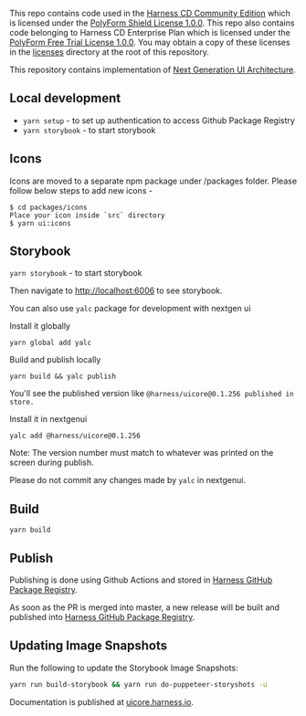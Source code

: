 This repo contains code used in the [Harness CD Community Edition](https://github.com/harness/harness-cd-community) which is licensed under the [PolyForm Shield License 1.0.0](./licenses/PolyForm-Shield-1.0.0.txt). This repo also contains code belonging to Harness CD Enterprise Plan which is licensed under the [PolyForm Free Trial License 1.0.0](./licenses/PolyForm-Free-Trial-1.0.0.txt). You may obtain a copy of these licenses in the [licenses](./licenses/) directory at the root of this repository.

This repository contains implementation of [Next Generation UI Architecture](https://docs.google.com/document/d/1oe_cHcDyYhwjJ6QZqyOIlpUWGgYyeCIBfUOdElg2rBg/edit#heading=h.41cp29fl3vvn).

## Local development

- `yarn setup` - to set up authentication to access Github Package Registry
- `yarn storybook` - to start storybook

## Icons

Icons are moved to a separate npm package under /packages folder. Please follow below steps to add new icons -

```
$ cd packages/icons
Place your icon inside `src` directory
$ yarn ui:icons

```

## Storybook

`yarn storybook` - to start storybook

Then navigate to [http://localhost:6006](http://localhost:6006) to see storybook.

You can also use `yalc` package for development with nextgen ui

Install it globally

```
yarn global add yalc
```

Build and publish locally

```
yarn build && yalc publish
```

You'll see the published version like `@harness/uicore@0.1.256 published in store.`

Install it in nextgenui

```
yalc add @harness/uicore@0.1.256
```

Note: The version number must match to whatever was printed on the screen during publish.

Please do not commit any changes made by `yalc` in nextgenui.

## Build

`yarn build`

## Publish

Publishing is done using Github Actions and stored in [Harness GitHub Package Registry](https://github.com/orgs/wings-software/packages).

As soon as the PR is merged into master, a new release will be built and published into [Harness GitHub Package Registry](https://github.com/orgs/wings-software/packages).

## Updating Image Snapshots

Run the following to update the Storybook Image Snapshots:

```sh
yarn run build-storybook && yarn run do-puppeteer-storyshots -u
```

Documentation is published at [uicore.harness.io](http://uicore.harness.io/).
